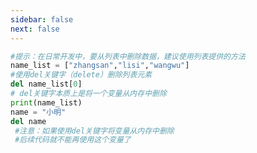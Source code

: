 ```yaml
---
sidebar: false
next: false
---
```

<BlogInfo/>






```python
#提示：在日常开发中，要从列表中删除数据，建议使用列表提供的方法
name_list = ["zhangsan","lisi","wangwu"]
#使用del关键字（delete）删除列表元素
del name_list[0]
# del关键字本质上是将一个变量从内存中删除
print(name_list)
name = "小明"
del name
 #注意：如果使用del关键字将变量从内存中删除
 #后续代码就不能再使用这个变量了

```






<ActionBox />
        
<style>#top-box {margin-top:0.5rem!important;}</style>